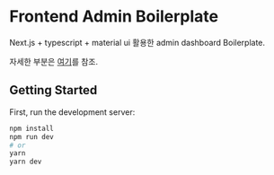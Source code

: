 # Frontend Admin Boilerplate

Next.js + typescript + material ui 활용한 admin dashboard Boilerplate.

자세한 부분은 [여기](https://www.notion.so/Nextjs-MUI-Admin-template-bc57d86c94724bbf83601883c2d5ec13)를 참조.

## Getting Started

First, run the development server:

```bash
npm install
npm run dev
# or
yarn
yarn dev
```
